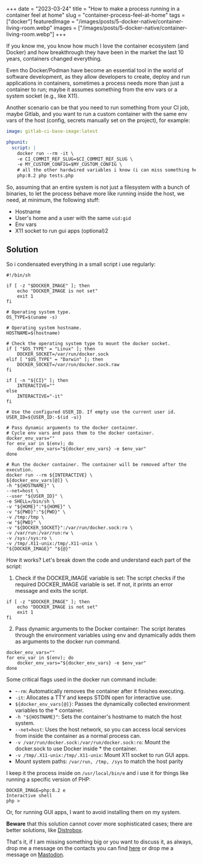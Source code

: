 +++
date = "2023-03-24"
title = "How to make a process running in a container feel at home"
slug = "container-process-feel-at-home"
tags = ["docker"]
featuredImage = "/images/posts/5-docker-native/container-living-room.webp"
images = ["/images/posts/5-docker-native/container-living-room.webp"]
+++

If you know me, you know how much I love the container ecosystem (and Docker) and how breakthrough they have been in the market the last 10 years, containers changed everything.

Even tho Docker/Podman have become an essential tool in the world of software development, as they allow developers to create, deploy and run applications in containers, sometimes a process needs more than just a container to run; maybe it assumes something from the env vars or a system socket (e.g., like X11).

Another scenario can be that you need to run something from your CI job, maybe Gitlab, and you want to run a custom container with the same env vars of the host (config, secrets manually set on the project), for example:

```yaml
image: gitlab-ci-base-image:latest

phpunit:
  script: |
    docker run --rm -it \
    -e CI_COMMIT_REF_SLUG=$CI_COMMIT_REF_SLUG \
    -e MY_CUSTOM_CONFIG=$MY_CUSTOM_CONFIG \
    # all the other hardwired variables i know (i can miss something here). \
    php:8.2 php tests.php
```

So, assuming that an entire system is not just a filesystem with a bunch of binaries, to let the process behave more like running inside the host, we need, at minimum, the following stuff:

- Hostname
- User's home and a user with the same `uid:gid`
- Env vars
- X11 socket to run gui apps (optional)2

## Solution

So i condensated everything in a small script i use regularly:

```shell
#!/bin/sh

if [ -z "$DOCKER_IMAGE" ]; then
    echo "DOCKER_IMAGE is not set"
    exit 1
fi

# Operating system type.
OS_TYPE=$(uname -s)

# Operating system hostname.
HOSTNAME=$(hostname)

# Check the operating system type to mount the docker socket.
if [ "$OS_TYPE" = "Linux" ]; then
    DOCKER_SOCKET=/var/run/docker.sock
elif [ "$OS_TYPE" = "Darwin" ]; then
    DOCKER_SOCKET=/var/run/docker.sock.raw
fi

if [ -n "${CI}" ]; then
    INTERACTIVE=""
else
    INTERACTIVE="-it"
fi

# Use the configured USER_ID. If empty use the current user id.
USER_ID=${USER_ID:-$(id -u)}

# Pass dynamic arguments to the docker container.
# Cycle env vars and pass them to the docker container.
docker_env_vars=""
for env_var in $(env); do
    docker_env_vars="${docker_env_vars} -e $env_var"
done

# Run the docker container. The container will be removed after the execution.
docker run --rm ${INTERACTIVE} \
${docker_env_vars[@]} \
-h "${HOSTNAME}" \
--net=host \
--user "${USER_ID}" \
-e SHELL=/bin/sh \
-v "${HOME}":"${HOME}" \
-v "${PWD}":"${PWD}" \
-v /tmp:/tmp \
-w "${PWD}" \
-v "${DOCKER_SOCKET}":/var/run/docker.sock:ro \
-v /var/run:/var/run:rw \
-v /sys:/sys:ro \
-v /tmp/.X11-unix:/tmp/.X11-unix \
"${DOCKER_IMAGE}" "${@}"
```

How it works? Let's break down the code and understand each part of the script:

1. Check if the DOCKER_IMAGE variable is set: The script checks if the required DOCKER_IMAGE variable is set. If not, it prints an error message and exits the script.

```shell
if [ -z "$DOCKER_IMAGE" ]; then
    echo "DOCKER_IMAGE is not set"
    exit 1
fi
```

2. Pass dynamic arguments to the Docker container: The script iterates through the environment variables using env and dynamically adds them as arguments to the docker run command.

```shell
docker_env_vars=""
for env_var in $(env); do
    docker_env_vars="${docker_env_vars} -e $env_var"
done
```

Some critical flags used in the docker run command include:

- -`-rm`: Automatically removes the container after it finishes executing.
- `-it`: Allocates a TTY and keeps STDIN open for interactive use.
- `${docker_env_vars[@]}`: Passes the dynamically collected environment variables to the \* container.
- `-h "${HOSTNAME}"`: Sets the container's hostname to match the host system.
- `--net=host`: Uses the host network, so you can access local services from inside the container as a normal process can.
- `-v /var/run/docker.sock:/var/run/docker.sock:ro`: Mount the docker.sock to use Docker inside \* the container.
- `-v /tmp/.X11-unix:/tmp/.X11-unix`: Mount X11 socket to run GUI apps.
- Mount system paths: `/var/run, /tmp, /sys` to match the host parity

I keep it the process inside on `/usr/local/bin/e` and i use it for things like running a specific version of PHP:

```shell
DOCKER_IMAGE=php:8.2 e
Interactive shell
php >
```

Or, for running GUI apps, I want to avoid installing them on my system.

**Beware** that this solution cannot cover more sophisticated cases; there are better solutions, like [Distrobox](https://github.com/89luca89/distrobox).

That's it, if I am missing something big or you want to discuss it, as always, drop me a message on the contacts you can find [here](/about) or drop me a message on [Mastodon](https://continuousdelivery.social/@paolomainardi).
